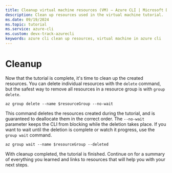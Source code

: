 ```yaml
---
title: Cleanup virtual machine resources (VM) – Azure CLI | Microsoft Docs
description: Clean up resources used in the virtual machine tutorial.
ms.date: 09/19/2024
ms.topic: tutorial
ms.service: azure-cli
ms.custom: devx-track-azurecli
keywords: azure cli clean up resources, virtual machine in azure cli
---
```


# Cleanup

Now that the tutorial is complete, it's time to clean up the created resources. You
can delete individual resources with the `delete` command, but the safest way to remove all resources
in a resource group is with `group delete`.

```azurecli-interactive
az group delete --name $resourceGroup --no-wait
```

This command deletes the resources created during the tutorial, and is guaranteed to deallocate
them in the correct order. The `--no-wait` parameter keeps the CLI from blocking while the
deletion takes place. If you want to wait until the deletion is complete or watch it progress, use the `group wait` command.

```azurecli-interactive
az group wait --name $resourceGroup --deleted
```

With cleanup completed, the tutorial is finished. Continue on for a summary of everything
you learned and links to resources that will help you with your next steps.
